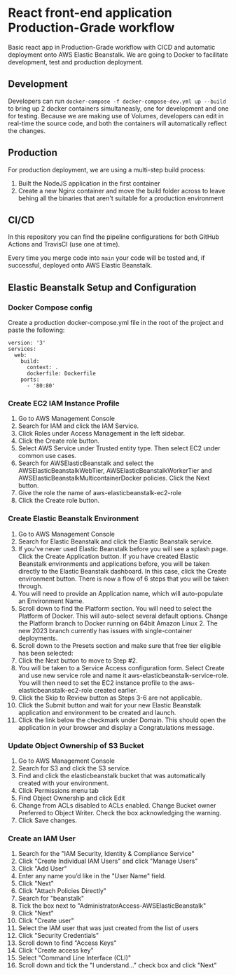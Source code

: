 # React front-end application Production-Grade workflow
Basic react app in Production-Grade workflow with CICD and automatic deployment onto AWS Elastic Beanstalk.
We are going to Docker to facilitate development, test and production deployment.

## Development
Developers can run `docker-compose -f docker-compose-dev.yml up --build` to bring up 2 docker containers simultaneasly, one for development and one for testing.
Because we are making use of Volumes, developers can edit in real-time the source code, and both the containers will automatically reflect the changes.

## Production
For production deployment, we are using a multi-step build process:
1. Built the NodeJS application in the first container
2. Create a new Nginx container and move the build folder across to leave behing all the binaries that aren't suitable for a production environment

## CI/CD
In this repository you can find the pipeline configurations for both GitHub Actions and TravisCI (use one at time).

Every time you merge code into `main` your code will be tested and, if successful, deployed onto AWS Elastic Beanstalk.

## Elastic Beanstalk Setup and Configuration
### Docker Compose config
Create a production docker-compose.yml file in the root of the project and paste the following:
~~~
version: '3'
services:
  web:
    build:
      context: .
      dockerfile: Dockerfile
    ports:
      - '80:80'
~~~

### Create EC2 IAM Instance Profile
1. Go to AWS Management Console
2. Search for IAM and click the IAM Service.
3. Click Roles under Access Management in the left sidebar.
4. Click the Create role button.
5. Select AWS Service under Trusted entity type. Then select EC2 under common use cases.
6. Search for AWSElasticBeanstalk and select the AWSElasticBeanstalkWebTier, AWSElasticBeanstalkWorkerTier and AWSElasticBeanstalkMulticontainerDocker policies. Click the Next button.
7. Give the role the name of aws-elasticbeanstalk-ec2-role
8. Click the Create role button.

### Create Elastic Beanstalk Environment
1. Go to AWS Management Console
2. Search for Elastic Beanstalk and click the Elastic Beanstalk service.
3. If you've never used Elastic Beanstalk before you will see a splash page. Click the Create Application button. If you have created Elastic Beanstalk environments and applications before, you will be taken directly to the Elastic Beanstalk dashboard. In this case, click the Create environment button. There is now a flow of 6 steps that you will be taken through.
5. You will need to provide an Application name, which will auto-populate an Environment Name.
6. Scroll down to find the Platform section. You will need to select the Platform of Docker. This will auto-select several default options. Change the Platform branch to Docker running on 64bit Amazon Linux 2. The new 2023 branch currently has issues with single-container deployments.
7. Scroll down to the Presets section and make sure that free tier eligible has been selected:
8. Click the Next button to move to Step #2.
9. You will be taken to a Service Access configuration form. Select Create and use new service role and name it aws-elasticbeanstalk-service-role. You will then need to set the EC2 instance profile to the aws-elasticbeanstalk-ec2-role created earlier.
10. Click the Skip to Review button as Steps 3-6 are not applicable.
11. Click the Submit button and wait for your new Elastic Beanstalk application and environment to be created and launch.
12. Click the link below the checkmark under Domain. This should open the application in your browser and display a Congratulations message.

### Update Object Ownership of S3 Bucket
1. Go to AWS Management Console
2. Search for S3 and click the S3 service.
3. Find and click the elasticbeanstalk bucket that was automatically created with your environment.
4. Click Permissions menu tab
5. Find Object Ownership and click Edit
6. Change from ACLs disabled to ACLs enabled. Change Bucket owner Preferred to Object Writer. Check the box acknowledging the warning.
7. Click Save changes.

### Create an IAM User
1. Search for the "IAM Security, Identity & Compliance Service"
2. Click "Create Individual IAM Users" and click "Manage Users"
3. Click "Add User"
4. Enter any name you’d like in the "User Name" field.
5. Click "Next"
6. Click "Attach Policies Directly"
7. Search for "beanstalk"
8. Tick the box next to "AdministratorAccess-AWSElasticBeanstalk"
9. Click "Next"
10. Click "Create user"
11. Select the IAM user that was just created from the list of users
12. Click "Security Credentials"
13. Scroll down to find "Access Keys"
14. Click "Create access key"
15. Select "Command Line Interface (CLI)"
16. Scroll down and tick the "I understand..." check box and click "Next"
